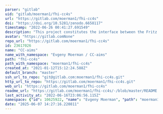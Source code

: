 ```yaml
---
parser: "gitlab"
uid: "gitlab/moerman1/fhi-cc4s"
url: "https://gitlab.com/moerman1/fhi-cc4s"
doi: "https://doi.org/10.5281/zenodo.6658117"
timestamp: "2022-06-26 00:41:27.691549"
description: "This project constitutes the interface between the Fritz Haber Institute ab initio molecular simulations (FHI-aims) and the Coupled Cluster for Solids (CC4S) code developed by Felix Hummel and Adreas Grueneis at the TU Wien.   "
avatar: "https://gitlab.comNone"
repo_url: "https://gitlab.com/moerman1/fhi-cc4s"
id: 23617026
name: "CC-aims"
name_with_namespace: "Evgeny Moerman / CC-aims"
path: "fhi-cc4s"
path_with_namespace: "moerman1/fhi-cc4s"
created_at: "2021-01-12T15:12:24.588Z"
default_branch: "master"
ssh_url_to_repo: "git@gitlab.com:moerman1/fhi-cc4s.git"
http_url_to_repo: "https://gitlab.com/moerman1/fhi-cc4s.git"
web_url: "https://gitlab.com/moerman1/fhi-cc4s"
readme_url: "https://gitlab.com/moerman1/fhi-cc4s/-/blob/master/README.md"
last_activity_at: "2022-06-16T23:06:56.115Z"
namespace: {"id": 10625922, "name": "Evgeny Moerman", "path": "moerman1", "kind": "user", "full_path": "moerman1", "parent_id": null, "avatar_url": "https://secure.gravatar.com/avatar/b476608ee5dad3c67ec8aca320dff0d5?s=80&d=identicon", "web_url": "https://gitlab.com/moerman1"}
date: "2025-06-07 14:27:16.220811"
---
```

